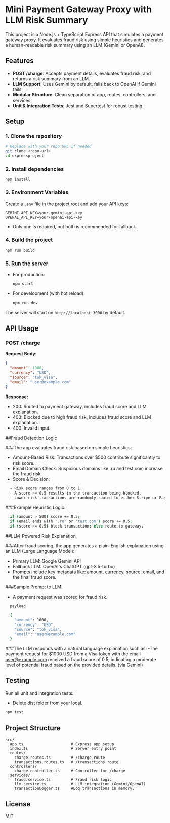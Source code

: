# Mini Payment Gateway Proxy with LLM Risk Summary

This project is a Node.js + TypeScript Express API that simulates a payment gateway proxy. It evaluates fraud risk using simple heuristics and generates a human-readable risk summary using an LLM (Gemini or OpenAI).

## Features
- **POST /charge**: Accepts payment details, evaluates fraud risk, and returns a risk summary from an LLM.
- **LLM Support**: Uses Gemini by default, falls back to OpenAI if Gemini fails.
- **Modular Structure**: Clean separation of app, routes, controllers, and services.
- **Unit & Integration Tests**: Jest and Supertest for robust testing.

## Setup

### 1. Clone the repository
```bash
# Replace with your repo URL if needed
git clone <repo-url>
cd expressproject
```

### 2. Install dependencies
```bash
npm install
```

### 3. Environment Variables
Create a `.env` file in the project root and add your API keys:
```env
GEMINI_API_KEY=your-gemini-api-key
OPENAI_API_KEY=your-openai-api-key
```
- Only one is required, but both is recommended for fallback.

### 4. Build the project
```bash
npm run build
```

### 5. Run the server
- For production:
  ```bash
  npm start
  ```
- For development (with hot reload):
  ```bash
  npm run dev
  ```

The server will start on `http://localhost:3000` by default.

## API Usage

### POST /charge
**Request Body:**
```json
{
  "amount": 1000,
  "currency": "USD",
  "source": "tok_visa",
  "email": "user@example.com"
}
```
**Response:**
- 200: Routed to payment gateway, includes fraud score and LLM explanation.
- 403: Blocked due to high fraud risk, includes fraud score and LLM explanation.
- 400: Invalid input.

##Fraud Detection Logic

###The app evaluates fraud risk based on simple heuristics:
- Amount-Based Risk: Transactions over $500 contribute significantly to risk score.
 - Email Domain Check: Suspicious domains like .ru and test.com increase the fraud risk.
 - Score & Decision:
```bash
  - Risk score ranges from 0 to 1.
  - A score >= 0.5 results in the transaction being blocked. 
  - Lower-risk transactions are randomly routed to either Stripe or PayPal.
```
###Example Heuristic Logic:
```bash
  if (amount > 500) score += 0.5;
  if (email ends with '.ru' or 'test.com') score += 0.5;
  if (score >= 0.5) block transaction; else route to gateway.
```

##LLM-Powered Risk Explanation

###After fraud scoring, the app generates a plain-English explanation using an LLM (Large Language Model):
  - Primary LLM: Google Gemini API
  - Fallback LLM: OpenAI's ChatGPT (gpt-3.5-turbo)
  - Prompts include key metadata like: amount, currency, source, email, and the final fraud score.

###Sample Prompt to LLM:
- A payment request was scored for fraud risk.
```bash
  payload

  {
    "amount": 1000,
    "currency": "USD",
    "source": "tok_visa",
    "email": "user@example.com"
  }
```
###The LLM responds with a natural language explanation such as:
-The payment request for $1000 USD from a Visa token with the email user@example.com received a fraud score of 0.5, indicating a moderate level of potential fraud based on the provided details. (via Gemini)

## Testing
Run all unit and integration tests:
  - Delete dist folder from your local.
```bash
npm test
```

## Project Structure
```
src/
  app.ts                     # Express app setup
  index.ts                   # Server entry point
  routes/
    charge.routes.ts         # /charge route
    transactions.routes.ts   # /transactions route
  controllers/
    charge.controller.ts     # Controller for /charge
  services/
    fraud.service.ts         # Fraud risk logic
    llm.service.ts           # LLM integration (Gemini/OpenAI)
    transactionLogger.ts     #Log transactions in memory.
```

## License
MIT 